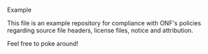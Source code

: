 <!--
Copyright 2019 Joanna Lee
Copyright 2018 Free Software Foundation Europe

SPDX-License-Identifier: CC-BY-4.0

-->

Example

This file is an example repository for compliance with ONF's policies regarding 
source file headers, license files, notice and attribution.  

Feel free to poke around!
